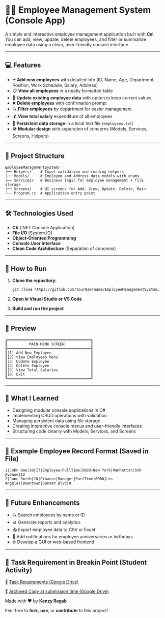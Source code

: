 # 🧑‍💼 Employee Management System (Console App)

A simple and interactive employee management application built with **C#**.
You can add, view, update, delete employees, and filter or summarize employee data using a clean, user-friendly console interface.

---
  
## 💻 Features

- ➕ **Add new employees** with detailed info (ID, Name, Age, Department, Position, Work Schedule, Salary, Address)
- 📋 **View all employees** in a neatly formatted table
- 🔄 **Update existing employee data** with option to keep current values
- ❌ **Delete employees** with confirmation prompt
- 🔍 **Filter employees** by department for easier management
- 💰 **View total salary** expenditure of all employees
- 💾 **Persistent data storage** in a local text file (`employees.txt`)
- 🛠️ **Modular design** with separation of concerns (Models, Services, Screens, Helpers)

---

## 🧱 Project Structure

```
EmployeeManagementSystem/
├── Helpers/    # Input validation and reading helpers
├── Models/     # Employee and Address data models with enums
├── Services/   # Business logic for employee management + file storage
├── Screens/    # UI screens for Add, View, Update, Delete, Main
└── Program.cs  # Application entry point
```

---

## 🛠️ Technologies Used

-  **C#** (.NET Console Application)
-  **File I/O** (System.IO)
-  **Object-Oriented Programming**
-  **Console User Interface**
-  **Clean Code Architecture** (Separation of concerns)

---

## 🚀 How to Run

1. **Clone the repository**:
   ```bash
   git clone https://github.com/YourUsername/EmployeeManagementSystem.git
   ```

2. **Open in Visual Studio or VS Code**
3. **Build and run the project**

---

## 📸 Preview

```
╔══════════════════════════════════════╗
║          MAIN MENU SCREEN            ║
╠══════════════════════════════════════╣
║[1] Add New Employee                  ║
║[2] View Employees Menu               ║
║[3] Update Employee                   ║
║[4] Delete Employee                   ║
║[5] View Total Salaries               ║
║[6] Exit                              ║
╚══════════════════════════════════════╝
```

---

## 🧠 What I Learned

- Designing modular console applications in C#
- Implementing CRUD operations with validation
- Managing persistent data using file storage
- Creating interactive console menus and user-friendly interfaces
- Structuring code cleanly with Models, Services, and Screens

---

## 📂 Example Employee Record Format (Saved in File)

```
1|John Doe|30|IT|Employee|FullTime|5000|New York|Manhattan|5th Avenue|12
2|Jane Smith|28|Finance|Manager|PartTime|6000|Los Angeles|Downtown|Sunset Blvd|8
```

---

## 📌 Future Enhancements

- 🔍 Search employees by name or ID
- 📊 Generate reports and analytics
- 📤 Export employee data to CSV or Excel
- 🔔 Add notifications for employee anniversaries or birthdays
- 🌐 Develop a GUI or web-based frontend

---

## 🤍 Task Requirement in Breakin Point (Student Activity)

📎 [Task Requirements (Google Drive)](https://drive.google.com/drive/folders/10U8n-uBXCUBl6RGIvcKfzueng_af0lCA)

📸 [Archived Copy at submission time (Google Drive)](https://drive.google.com/drive/u/1/folders/1sb7paWmxPK0UtUOy_JzGELNE5tkZX3az)

Made with ❤️ by **Kenzy Ragab**

Feel free to **fork**, **use**, or **contribute** to this project!
